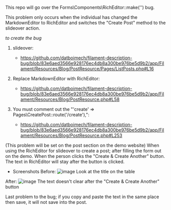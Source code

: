 This repo will go over the Forms\Components\RichEditor::make('') bug.

This problem only occurs when the individual has changed the MarkdownEditor to RichEditor and switches the "Create Post" method to the slideover action.  

*to create the bug*

1. slideover:
    - https://github.com/datboimech/filament-description-bug/blob/83e6aed3566e928176ec4db8a300be976be5d9b2/app/Filament/Resources/Blog/PostResource/Pages/ListPosts.php#L16

2. Replace MarkdownEditor with RichEditor:
    - https://github.com/datboimech/filament-description-bug/blob/83e6aed3566e928176ec4db8a300be976be5d9b2/app/Filament/Resources/Blog/PostResource.php#L58

3. You must comment out the "'create' => Pages\CreatePost::route('/create'),":
    - https://github.com/datboimech/filament-description-bug/blob/83e6aed3566e928176ec4db8a300be976be5d9b2/app/Filament/Resources/Blog/PostResource.php#L253

(This problem will be set on the post section on the demo website) 
When using the RichEditor for slideover to create a post; after filling the form out on the demo. When the person clicks the "Create & Create Another" button. The text in RichEditor will stay after the button is clicked.

+ Screenshots
Before:
![image](https://github.com/datboimech/filament-description-bug/assets/47047103/c0fc683b-fe13-4455-a4e8-5f9b88ee0a49)
Look at the title on the table

After:
![image](https://github.com/datboimech/filament-description-bug/assets/47047103/c7579785-e834-450f-8915-3b8d87ec8271)
The text doesn't clear after the "Create & Create Another" button

Last problem to the bug; if you copy and paste the text in the same place then save, it will not save into the post.
